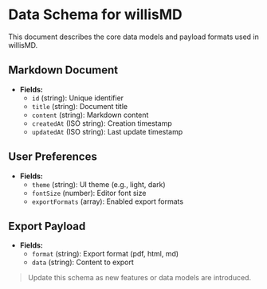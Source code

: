 # Data Schema for willisMD

This document describes the core data models and payload formats used in willisMD.

## Markdown Document
- **Fields:**
  - `id` (string): Unique identifier
  - `title` (string): Document title
  - `content` (string): Markdown content
  - `createdAt` (ISO string): Creation timestamp
  - `updatedAt` (ISO string): Last update timestamp

## User Preferences
- **Fields:**
  - `theme` (string): UI theme (e.g., light, dark)
  - `fontSize` (number): Editor font size
  - `exportFormats` (array): Enabled export formats

## Export Payload
- **Fields:**
  - `format` (string): Export format (pdf, html, md)
  - `data` (string): Content to export

> Update this schema as new features or data models are introduced.
